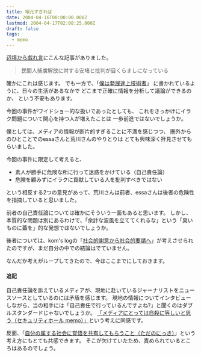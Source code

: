 ```yaml
---
title: 喉元すぎれば
date: 2004-04-16T00:00:00.000Z
lastmod: 2004-04-17T02:08:25.000Z
draft: false
tags:
  - memo
---
```


[辺境から戯れ言](http://www.alles.or.jp/~spiegel/200404.html#d16_t1)にこんな記事がありました。

> 民間人捕虜解放に対する安堵と批判が目くらましになっている

確かにこれは感じます。 でも一方で、「[僕は発展途上技術者](http://d.hatena.ne.jp/jishiha/20040415#p2)」 に書かれているように、日々の生活があるなかで どこまで正確に情報を分析して議論ができるのか、 という不安もあります。

今回の事件がワイドショー的な扱いであったとしても、 これをきっかけにイラク問題について関心を持つ人が増えたことは 一歩前進ではないでしょうか。

僕としては、メディアの情報が断片的すぎることに不満を感じつつ、 圏外からのひとことでのessaさんと荒川さんのやりとりは とても興味深く拝見させてもらいました。

今回の事件に限定して考えると、

* 素人が勝手に危険な所に行って迷惑をかけている（自己責任論）
* 危険を顧みずにイラクに貢献している人を批判すべきではない

という相反する2つの意見があって、荒川さんは前者、essaさんは後者の危険性を指摘していると思いました。

前者の自己責任論については確かにそういう一面もあると思います。 しかし、本質的な問題は別にあるわけで、「余計な波風を立ててくれるな」という「臭いものに蓋を」的な発想ではないでしょうか。

後者については、kom's logの「[社会的謝意から社会的要請へ](http://d.hatena.ne.jp/kmiura/20040414#p2)」が考えさせられたのですが、まだ自分の中での結論はでていません。

なんだか考えがループしてきたので、今はここまでにしておきます。

#### 追記

自己責任論を訴えているメディアが、現地に赴いているジャーナリストをニュースソースとしているのには矛盾を感じます。 現地の情報についてインタビューしながら、当の相手には「自己責任で行っているんですよね?」と聞くのはダブルスタンダードじゃないでしょうか。 [「メディアにとっては自殺に等しいと思う（セキュリティホール memo）」](http://www.st.ryukoku.ac.jp/%7Ekjm/security/memo/2004/04.html#20040415__iraq)という考えに同感です。

反面、「[自分の属する社会に覚悟を共有してもらうこと（ただのにっき）](http://sho.tdiary.net/20040416.html#p04)」という考え方にもとても共感できます。 そこが欠けていたため、責められているところはあるのでしょう。
